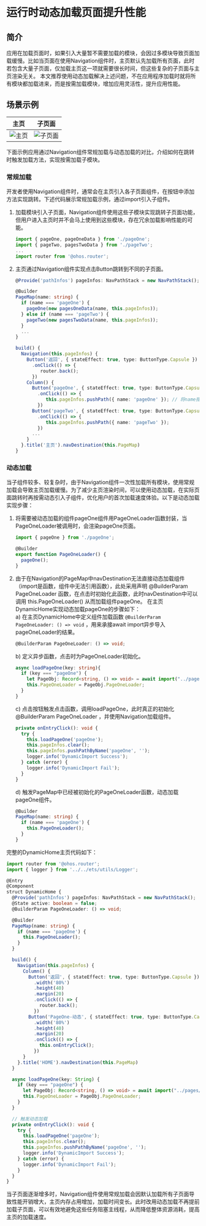# 运行时动态加载页面提升性能

## 简介

应用在加载页面时，如果引入大量暂不需要加载的模块，会因过多模块导致页面加载缓慢。比如当页面在使用Navigation组件时，主页默认先加载所有页面，此时若包含大量子页面，仅加载主页这一项就需要很长时间，但这些复杂的子页面与主页渲染无关。
本文推荐使用动态加载解决上述问题，不在应用程序加载时就将所有模块都加载进来，而是按需加载模块，增加应用灵活性，提升应用性能。

## 场景示例

| 主页                                       | 子页面                                        |
|------------------------------------------|--------------------------------------------|
| ![主页](./figures/dynamic-import-home.png) | ![子页面](./figures/dynamic-import-pages.png) |

下面示例应用通过Navigation组件常规加载与动态加载的对比，介绍如何在跳转时触发加载方法，实现按需加载子模块。

### 常规加载

开发者使用Navigation组件时，通常会在主页引入各子页面组件，在按钮中添加方法实现跳转。下述代码展示常规加载示例，通过import引入子组件。

1. 加载模块引入子页面，Navigation组件使用这些子模块实现跳转子页面功能，但用户进入主页时并不会马上使用到这些模块，存在冗余加载影响性能的可能。
    ```ts
    import { pageOne, pageOneData } from './pageOne';
    import { pageTwo, pagesTwoData } from './pageTwo';
    ...
    import router from '@ohos.router';
    ```
2. 主页通过Navigation组件实现点击Button跳转到不同的子页面。
    ```ts
    @Provide('pathInfos') pageInfos: NavPathStack = new NavPathStack();
    
    @Builder
    PageMap(name: string) {
      if (name === 'pageOne') {
        pageOne(new pagesOneData(name, this.pageInfos));
      } else if (name === 'pageTwo') {
        pageTwo(new pagesTwoData(name, this.pageInfos));
      }
      ...
    }
    
    build() {
      Navigation(this.pageInfos) {
        Button('返回', { stateEffect: true, type: ButtonType.Capsule })
          .onClick(() => {
             router.back();
          })
        Column() {
          Button('pageOne', { stateEffect: true, type: ButtonType.Capsule })
            .onClick(() => {
               this.pageInfos.pushPath({ name: 'pageOne' }); // 将name指定的NavDestination页面信息入栈
            })
          Button('pageTwo', { stateEffect: true, type: ButtonType.Capsule })
            .onClick(() => {
               this.pageInfos.pushPath({ name: 'pageTwo' });
            })
          ...
        }
      }.title('主页').navDestination(this.PageMap)
    }
    ```

### 动态加载

当子组件较多、较复杂时，由于Navigation组件一次性加载所有模块，使用常规加载会导致主页加载缓慢。为了减少主页渲染时间，可以使用动态加载，在实际页面跳转时再按需动态引入子组件，优化用户的首次加载速度体验。以下是动态加载实现步骤：

1. 将需要被动态加载的组件pageOne组件用PageOneLoader函数封装，当PageOneLoader被调用时，会渲染pageOne页面。
    ```ts
    import { pageOne } from './pageOne';
    
    @Builder
    export function PageOneLoader() {
      pageOne();
    }
    ```
2. 由于在Navigation的PageMap中navDestination无法直接动态加载组件（import是函数，组件中无法引用函数），此处采用声明 @BuilderParam PageOneLoader 函数，在点击时初始化此函数，此时navDestination中可以调用 this.PageOneLoader() 从而加载组件pageOne。 
在主页DynamicHome实现动态加载pageOne的步骤如下：  
   a) 在主页DynamicHome中定义组件加载函数 `@BuilderParam PageOneLoader: () => void` ，用来承接await import异步导入pageOneLoader的结果。
    ```ts
    @BuilderParam PageOneLoader: () => void;
    ```
   b) 定义异步函数，点击时为PageOneLoader初始化。
    ```ts
    async loadPageOne(key: string){
      if (key === "pageOne") {
        let PageObj: Record<string, () => void> = await import("../pages/PageOneLoader");
        this.PageOneLoader = PageObj.PageOneLoader;
      }
    }
    ```
   c) 点击按钮触发点击函数，调用loadPageOne，此时真正的初始化 @BuilderParam PageOneLoader ，并使用Navigation加载组件。
    ```ts
    private onEntryClick(): void {
      try {
        this.loadPageOne('pageOne');
        this.pageInfos.clear();
        this.pageInfos.pushPathByName('pageOne', '');
        logger.info('DynamicImport Success');
      } catch (error) {
        logger.info('DynamicImport Fail');
      }
    }
    ```
   d) 触发PageMap中已经被初始化的PageOneLoader函数，动态加载pageOne组件。
    ```ts
    @Builder
    PageMap(name: string) {
      if (name === 'pageOne') {
        this.PageOneLoader();
      }
    }
    ```
完整的DynamicHome主页代码如下：
```ts
import router from '@ohos.router';
import { logger } from '../../ets/utils/Logger';

@Entry
@Component
struct DynamicHome {
  @Provide('pathInfos') pageInfos: NavPathStack = new NavPathStack();
  @State active: boolean = false;
  @BuilderParam PageOneLoader: () => void;

  @Builder
  PageMap(name: string) {
    if (name === 'pageOne') {
      this.PageOneLoader();
    }
  }

  build() {
    Navigation(this.pageInfos) {
      Column() {
        Button('返回', { stateEffect: true, type: ButtonType.Capsule })
          .width('80%')
          .height(40)
          .margin(20)
          .onClick(() => {
            router.back();
          })
        Button('PageOne-动态', { stateEffect: true, type: ButtonType.Capsule })
          .width('80%')
          .height(40)
          .margin(20)
          .onClick(() => {
            this.onEntryClick();
          })
      }
    }.title('HOME').navDestination(this.PageMap)
  }

  async loadPageOne(key: String) {
    if (key === "pageOne") {
      let PageObj: Record<string, () => void> = await import("../pages/PageOneLoader");
      this.PageOneLoader = PageObj.PageOneLoader;
    }
  }

  // 触发动态加载
  private onEntryClick(): void {
    try {
      this.loadPageOne('pageOne');
      this.pageInfos.clear();
      this.pageInfos.pushPathByName('pageOne', '');
      logger.info('DynamicImport Success');
    } catch (error) {
      logger.info('DynamicImport Fail');
    }
  }
}
```
当子页面逐渐增多时，Navigation组件使用常规加载会因默认加载所有子页面导致性能开销增大，主页内存占用增加，加载时间变长。此时改用动态加载不再提前加载子页面，可以有效地避免这些任务阻塞主线程，从而降低整体资源消耗，提高主页的加载速度。
